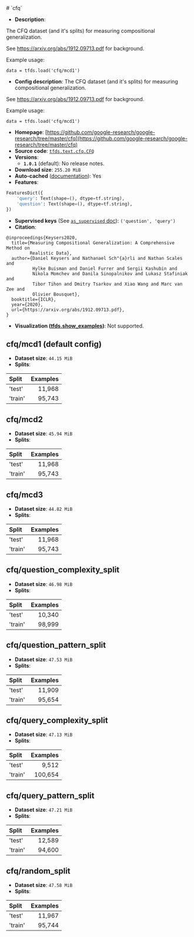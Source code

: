 <div itemscope itemtype="http://schema.org/Dataset">
  <div itemscope itemprop="includedInDataCatalog" itemtype="http://schema.org/DataCatalog">
    <meta itemprop="name" content="TensorFlow Datasets" />
  </div>
  <meta itemprop="name" content="cfq" />
  <meta itemprop="description" content="The CFQ dataset (and it&#x27;s splits) for measuring compositional generalization.&#10;&#10;See https://arxiv.org/abs/1912.09713.pdf for background.&#10;&#10;Example usage:&#10;&#10;```&#10;data = tfds.load(&#x27;cfq/mcd1&#x27;)&#10;```&#10;&#10;To use this dataset:&#10;&#10;```python&#10;import tensorflow_datasets as tfds&#10;&#10;ds = tfds.load(&#x27;cfq&#x27;, split=&#x27;train&#x27;)&#10;for ex in ds.take(4):&#10;  print(ex)&#10;```&#10;&#10;See [the guide](https://www.tensorflow.org/datasets/overview) for more&#10;informations on [tensorflow_datasets](https://www.tensorflow.org/datasets).&#10;&#10;" />
  <meta itemprop="url" content="https://www.tensorflow.org/datasets/catalog/cfq" />
  <meta itemprop="sameAs" content="https://github.com/google-research/google-research/tree/master/cfq" />
  <meta itemprop="citation" content="@inproceedings{Keysers2020,&#10;  title={Measuring Compositional Generalization: A Comprehensive Method on&#10;         Realistic Data},&#10;  author={Daniel Keysers and Nathanael Sch&quot;{a}rli and Nathan Scales and&#10;          Hylke Buisman and Daniel Furrer and Sergii Kashubin and&#10;          Nikola Momchev and Danila Sinopalnikov and Lukasz Stafiniak and&#10;          Tibor Tihon and Dmitry Tsarkov and Xiao Wang and Marc van Zee and&#10;          Olivier Bousquet},&#10;  booktitle={ICLR},&#10;  year={2020},&#10;  url={https://arxiv.org/abs/1912.09713.pdf},&#10;}" />
</div>
# `cfq`

*   **Description**:

The CFQ dataset (and it's splits) for measuring compositional generalization.

See https://arxiv.org/abs/1912.09713.pdf for background.

Example usage:

```
data = tfds.load('cfq/mcd1')
```

*   **Config description**: The CFQ dataset (and it's splits) for measuring
    compositional generalization.

See https://arxiv.org/abs/1912.09713.pdf for background.

Example usage:

```
data = tfds.load('cfq/mcd1')
```

*   **Homepage**:
    [https://github.com/google-research/google-research/tree/master/cfq](https://github.com/google-research/google-research/tree/master/cfq)
*   **Source code**:
    [`tfds.text.cfq.CFQ`](https://github.com/tensorflow/datasets/tree/master/tensorflow_datasets/text/cfq.py)
*   **Versions**:
    *   **`1.0.1`** (default): No release notes.
*   **Download size**: `255.20 MiB`
*   **Auto-cached**
    ([documentation](https://www.tensorflow.org/datasets/performances#auto-caching)):
    Yes
*   **Features**:

```python
FeaturesDict({
    'query': Text(shape=(), dtype=tf.string),
    'question': Text(shape=(), dtype=tf.string),
})
```
*   **Supervised keys** (See
    [`as_supervised` doc](https://www.tensorflow.org/datasets/api_docs/python/tfds/load#args)):
    `('question', 'query')`
*   **Citation**:

```
@inproceedings{Keysers2020,
  title={Measuring Compositional Generalization: A Comprehensive Method on
         Realistic Data},
  author={Daniel Keysers and Nathanael Sch"{a}rli and Nathan Scales and
          Hylke Buisman and Daniel Furrer and Sergii Kashubin and
          Nikola Momchev and Danila Sinopalnikov and Lukasz Stafiniak and
          Tibor Tihon and Dmitry Tsarkov and Xiao Wang and Marc van Zee and
          Olivier Bousquet},
  booktitle={ICLR},
  year={2020},
  url={https://arxiv.org/abs/1912.09713.pdf},
}
```

*   **Visualization
    ([tfds.show_examples](https://www.tensorflow.org/datasets/api_docs/python/tfds/visualization/show_examples))**:
    Not supported.

## cfq/mcd1 (default config)

*   **Dataset size**: `44.15 MiB`
*   **Splits**:

Split   | Examples
:------ | -------:
'test'  | 11,968
'train' | 95,743

## cfq/mcd2

*   **Dataset size**: `45.94 MiB`
*   **Splits**:

Split   | Examples
:------ | -------:
'test'  | 11,968
'train' | 95,743

## cfq/mcd3

*   **Dataset size**: `44.82 MiB`
*   **Splits**:

Split   | Examples
:------ | -------:
'test'  | 11,968
'train' | 95,743

## cfq/question_complexity_split

*   **Dataset size**: `46.98 MiB`
*   **Splits**:

Split   | Examples
:------ | -------:
'test'  | 10,340
'train' | 98,999

## cfq/question_pattern_split

*   **Dataset size**: `47.53 MiB`
*   **Splits**:

Split   | Examples
:------ | -------:
'test'  | 11,909
'train' | 95,654

## cfq/query_complexity_split

*   **Dataset size**: `47.13 MiB`
*   **Splits**:

Split   | Examples
:------ | -------:
'test'  | 9,512
'train' | 100,654

## cfq/query_pattern_split

*   **Dataset size**: `47.21 MiB`
*   **Splits**:

Split   | Examples
:------ | -------:
'test'  | 12,589
'train' | 94,600

## cfq/random_split

*   **Dataset size**: `47.58 MiB`
*   **Splits**:

Split   | Examples
:------ | -------:
'test'  | 11,967
'train' | 95,744
